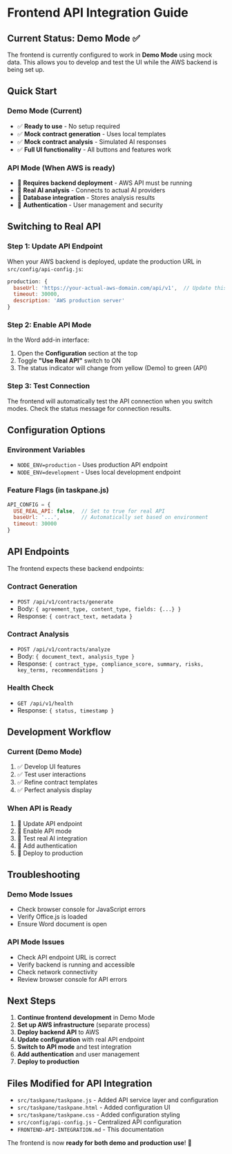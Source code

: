 # Frontend API Integration Guide

## Current Status: Demo Mode ✅

The frontend is currently configured to work in **Demo Mode** using mock data. This allows you to develop and test the UI while the AWS backend is being set up.

## Quick Start

### Demo Mode (Current)
- ✅ **Ready to use** - No setup required
- ✅ **Mock contract generation** - Uses local templates
- ✅ **Mock contract analysis** - Simulated AI responses
- ✅ **Full UI functionality** - All buttons and features work

### API Mode (When AWS is ready)
- 🔄 **Requires backend deployment** - AWS API must be running
- 🔄 **Real AI analysis** - Connects to actual AI providers
- 🔄 **Database integration** - Stores analysis results
- 🔄 **Authentication** - User management and security

## Switching to Real API

### Step 1: Update API Endpoint
When your AWS backend is deployed, update the production URL in `src/config/api-config.js`:

```javascript
production: {
  baseUrl: 'https://your-actual-aws-domain.com/api/v1',  // Update this
  timeout: 30000,
  description: 'AWS production server'
}
```

### Step 2: Enable API Mode
In the Word add-in interface:
1. Open the **Configuration** section at the top
2. Toggle **"Use Real API"** switch to ON
3. The status indicator will change from yellow (Demo) to green (API)

### Step 3: Test Connection
The frontend will automatically test the API connection when you switch modes. Check the status message for connection results.

## Configuration Options

### Environment Variables
- `NODE_ENV=production` - Uses production API endpoint
- `NODE_ENV=development` - Uses local development endpoint

### Feature Flags (in taskpane.js)
```javascript
API_CONFIG = {
  USE_REAL_API: false,  // Set to true for real API
  baseUrl: '...',       // Automatically set based on environment
  timeout: 30000
}
```

## API Endpoints

The frontend expects these backend endpoints:

### Contract Generation
- `POST /api/v1/contracts/generate`
- Body: `{ agreement_type, content_type, fields: {...} }`
- Response: `{ contract_text, metadata }`

### Contract Analysis
- `POST /api/v1/contracts/analyze`
- Body: `{ document_text, analysis_type }`
- Response: `{ contract_type, compliance_score, summary, risks, key_terms, recommendations }`

### Health Check
- `GET /api/v1/health`
- Response: `{ status, timestamp }`

## Development Workflow

### Current (Demo Mode)
1. ✅ Develop UI features
2. ✅ Test user interactions
3. ✅ Refine contract templates
4. ✅ Perfect analysis display

### When API is Ready
1. 🔄 Update API endpoint
2. 🔄 Enable API mode
3. 🔄 Test real AI integration
4. 🔄 Add authentication
5. 🔄 Deploy to production

## Troubleshooting

### Demo Mode Issues
- Check browser console for JavaScript errors
- Verify Office.js is loaded
- Ensure Word document is open

### API Mode Issues
- Check API endpoint URL is correct
- Verify backend is running and accessible
- Check network connectivity
- Review browser console for API errors

## Next Steps

1. **Continue frontend development** in Demo Mode
2. **Set up AWS infrastructure** (separate process)
3. **Deploy backend API** to AWS
4. **Update configuration** with real API endpoint
5. **Switch to API mode** and test integration
6. **Add authentication** and user management
7. **Deploy to production**

## Files Modified for API Integration

- `src/taskpane/taskpane.js` - Added API service layer and configuration
- `src/taskpane/taskpane.html` - Added configuration UI
- `src/taskpane/taskpane.css` - Added configuration styling
- `src/config/api-config.js` - Centralized API configuration
- `FRONTEND-API-INTEGRATION.md` - This documentation

The frontend is now **ready for both demo and production use**! 🚀
